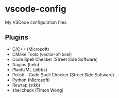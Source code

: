 # vscode-config

My VSCode configuration files.

## Plugins

* C/C++ (Microsoft)
* CMake Tools (vector-of-bool)
* Code Spell Checker (Street Side Software)
* Nagios (tmlo)
* PlantUML (jebbs)
* Polish - Code Spell Checker (Street Side Software)
* Python (Microsoft)
* Rewrap (stkb)
* shellcheck (Timon Wong)
